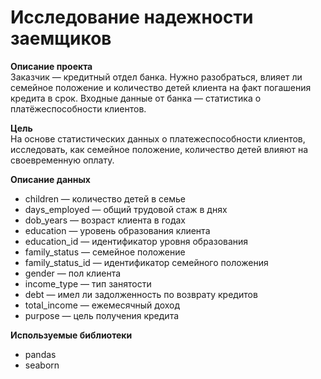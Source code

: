# Исследование надежности заемщиков
**Описание проекта**\
Заказчик — кредитный отдел банка. Нужно разобраться, влияет ли семейное положение и количество детей клиента на факт погашения кредита в срок. Входные данные от банка — статистика о платёжеспособности клиентов.

**Цель**\
На основе статистических данных о платежеспособности клиентов, исследовать, как семейное положение, количество детей влияют на своевременную оплату.

**Описание данных**
* children — количество детей в семье
* days_employed — общий трудовой стаж в днях
* dob_years — возраст клиента в годах
* education — уровень образования клиента
* education_id — идентификатор уровня образования
* family_status — семейное положение
* family_status_id — идентификатор семейного положения
* gender — пол клиента
* income_type — тип занятости
* debt — имел ли задолженность по возврату кредитов
* total_income — ежемесячный доход
* purpose — цель получения кредита

**Используемые библиотеки**
* pandas
* seaborn
